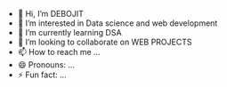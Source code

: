 - 👋 Hi, I’m DEBOJIT
- 👀 I’m interested in Data science and web development
- 🌱 I’m currently learning DSA
- 💞️ I’m looking to collaborate on WEB PROJECTS
- 📫 How to reach me ...
- 😄 Pronouns: ...
- ⚡ Fun fact: ...

<!---
debojitghosh197/debojitghosh197 is a ✨ special ✨ repository because its `README.md` (this file) appears on your GitHub profile.
You can click the Preview link to take a look at your changes.
--->
